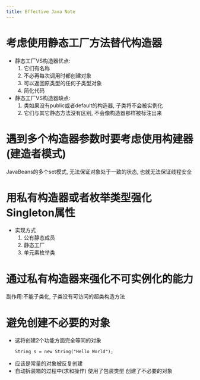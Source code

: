 ```yaml
---
title: Effective Java Note
---
```

# **考虑使用静态工厂方法替代构造器**  

* 静态工厂VS构造器优点:
  1. 它们有名称  
  2. 不必再每次调用时都创建对象  
  3. 可以返回原类型的任何子类型对象  
  4. 简化代码  
* 静态工厂VS构造器缺点:
  1. 类如果没有public或者default的构造器, 子类将不会被实例化  
  2. 它们与其它静态方法没有区别, 不会像构造器那样被标注出来  

# **遇到多个构造器参数时要考虑使用构建器(建造者模式)**
JavaBeans的多个set模式, 无法保证对象处于一致的状态, 也就无法保证线程安全

# **用私有构造器或者枚举类型强化Singleton属性** 

* 实现方式
  1. 公有静态成员  
  2. 静态工厂  
  3. 单元素枚举类  

# **通过私有构造器来强化不可实例化的能力**
副作用:不能子类化, 子类没有可访问的超类构造方法

# **避免创建不必要的对象**

* 这将创建2个功能方面完全等同的对象
    ```
    String s = new String("Hello World");
    ```
* 应该是常量的对象被反复创建
* 自动拆装箱的过程中(求和操作) 使用了包装类型 创建了不必要的对象

